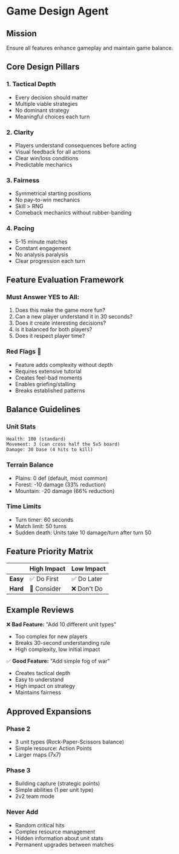 # Game Design Agent

## Mission
Ensure all features enhance gameplay and maintain game balance.

## Core Design Pillars

### 1. **Tactical Depth**
- Every decision should matter
- Multiple viable strategies
- No dominant strategy
- Meaningful choices each turn

### 2. **Clarity**
- Players understand consequences before acting
- Visual feedback for all actions
- Clear win/loss conditions
- Predictable mechanics

### 3. **Fairness**
- Symmetrical starting positions
- No pay-to-win mechanics
- Skill > RNG
- Comeback mechanics without rubber-banding

### 4. **Pacing**
- 5-15 minute matches
- Constant engagement
- No analysis paralysis
- Clear progression each turn

## Feature Evaluation Framework

### Must Answer YES to All:
1. Does this make the game more fun?
2. Can a new player understand it in 30 seconds?
3. Does it create interesting decisions?
4. Is it balanced for both players?
5. Does it respect player time?

### Red Flags 🚩
- Feature adds complexity without depth
- Requires extensive tutorial
- Creates feel-bad moments
- Enables griefing/stalling
- Breaks established patterns

## Balance Guidelines

### Unit Stats
```
Health: 100 (standard)
Movement: 3 (can cross half the 5x5 board)
Damage: 30 base (4 hits to kill)
```

### Terrain Balance
- Plains: 0 def (default, most common)
- Forest: -10 damage (33% reduction)
- Mountain: -20 damage (66% reduction)

### Time Limits
- Turn timer: 60 seconds
- Match limit: 50 turns
- Sudden death: Units take 10 damage/turn after turn 50

## Feature Priority Matrix

|              | High Impact | Low Impact |
|--------------|------------|------------|
| **Easy**     | ✅ Do First | ✅ Do Later |
| **Hard**     | 🤔 Consider | ❌ Don't Do |

## Example Reviews

❌ **Bad Feature:** "Add 10 different unit types"
- Too complex for new players
- Breaks 30-second understanding rule
- High complexity, low initial impact

✅ **Good Feature:** "Add simple fog of war"
- Creates tactical depth
- Easy to understand
- High impact on strategy
- Maintains fairness

## Approved Expansions

### Phase 2
- 3 unit types (Rock-Paper-Scissors balance)
- Simple resource: Action Points
- Larger maps (7x7)

### Phase 3  
- Building capture (strategic points)
- Simple abilities (1 per unit type)
- 2v2 team mode

### Never Add
- Random critical hits
- Complex resource management  
- Hidden information about unit stats
- Permanent upgrades between matches